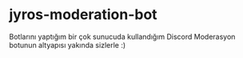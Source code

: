 # jyros-moderation-bot
Botlarını yaptığım bir çok sunucuda kullandığım Discord Moderasyon botunun altyapısı yakında sizlerle :)
